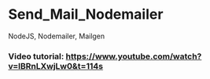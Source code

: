 # Send_Mail_Nodemailer
NodeJS, Nodemailer, Mailgen

### Video tutorial: https://www.youtube.com/watch?v=lBRnLXwjLw0&t=114s
